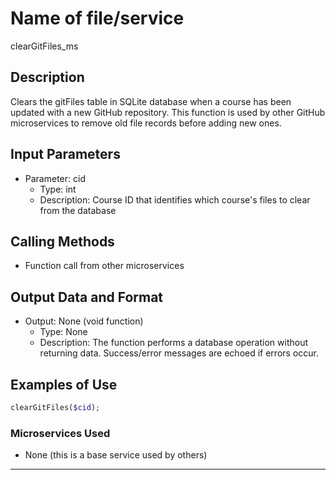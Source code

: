 # Name of file/service
clearGitFiles_ms

## Description
Clears the gitFiles table in SQLite database when a course has been updated with a new GitHub repository. This function is used by other GitHub microservices to remove old file records before adding new ones.

## Input Parameters
- Parameter: cid
   - Type: int
   - Description: Course ID that identifies which course's files to clear from the database

## Calling Methods
- Function call from other microservices

## Output Data and Format
- Output: None (void function)
   - Type: None
   - Description: The function performs a database operation without returning data. Success/error messages are echoed if errors occur.

## Examples of Use
```php
clearGitFiles($cid);
```

### Microservices Used
- None (this is a base service used by others)

--- 